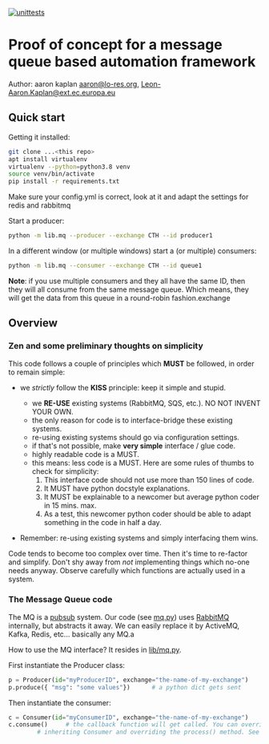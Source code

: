[![unittests](https://github.com/aaronkaplan/yellowsub/actions/workflows/unittests.yml/badge.svg)](https://github.com/aaronkaplan/yellowsub/actions/workflows/unittests.yml)

# Proof of concept for a message queue based automation framework

Author: aaron kaplan <aaron@lo-res.org>, <Leon-Aaron.Kaplan@ext.ec.europa.eu>

## Quick start

Getting it installed:
```bash
git clone ...<this repo>
apt install virtualenv
virtualenv --python=python3.8 venv
source venv/bin/activate
pip install -r requirements.txt
```

Make sure your config.yml is correct, look at it and adapt the settings for redis and rabbitmq

Start a producer:
```bash
python -m lib.mq --producer --exchange CTH --id producer1
```

In a different window (or multiple windows) start a (or multiple) consumers:
```bash
python -m lib.mq --consumer --exchange CTH --id queue1
```

**Note**: if you use multiple consumers and they all have the same ID, then they will all consume from the same message
queue. Which means, they will get the data from this queue in a round-robin fashion.exchange


## Overview


### Zen and some preliminary thoughts on simplicity

This code follows a couple of principles which **MUST** be followed, in order to remain simple:

  * we *strictly* follow the **KISS** principle: keep it simple and stupid.
    * we **RE-USE** existing systems (RabbitMQ, SQS, etc.). NO NOT INVENT YOUR OWN.
    * the only reason for code is to interface-bridge these existing systems.
    * re-using existing systems should go via configuration settings.
    * if that's not possible, make **very simple** interface / glue code.
    * highly readable code is a MUST.
    * this means: less code is a MUST. Here are some rules of thumbs to check for simplicity:
      1. This interface code should not use more than 150 lines of code.
      2. It MUST have python docstyle explanations.
      3. It MUST be explainable to a newcomer but average python coder in 15 mins. max.
      4. As a test, this newcomer python coder should be able to adapt something in the code in half a day.

  * Remember: re-using existing systems and simply interfacing them wins.

  Code tends to become too complex over time. Then it's time to re-factor and simplify. Don't shy away from
  *not* implementing things which no-one needs anyway. Observe carefully which functions are actually used in a system.


### The Message Queue code

The MQ is a [pubsub](https://en.wikipedia.org/wiki/Publish%E2%80%93subscribe_pattern) system. Our code (see [mq.py](lib/mq.py))
uses [RabbitMQ](https://en.wikipedia.org/wiki/RabbitMQ) internally, but abstracts it away. We can easily replace it by ActiveMQ, Kafka, Redis, etc... basically any MQ.a

How to use the MQ interface? It resides in [lib/mq.py](lib/mq.py).

First instantiate the Producer class:
```python
p = Producer(id="myProducerID", exchange="the-name-of-my-exchange")
p.produce({ "msg": "some values"})      # a python dict gets sent
```

Then instantiate the consumer:

```python
c = Consumer(id="myConsumerID", exchange="the-name-of-my-exchange")
c.consume()     # the callback function will get called. You can override this CB function by
        # inheriting Consumer and overriding the process() method. See the next example.
```





